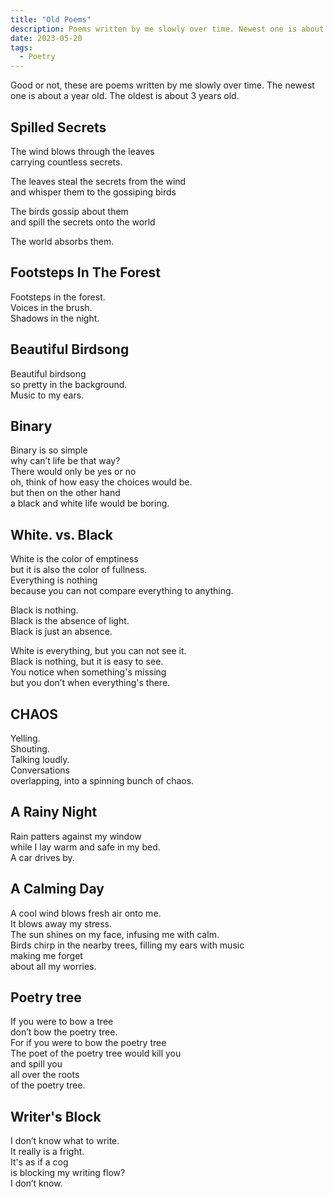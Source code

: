 ```yaml
---
title: "Old Poems"
description: Poems written by me slowly over time. Newest one is about a year old. Oldest one is about 3 years old. They are not very good.
date: 2023-05-20
tags:
  - Poetry
---
```

Good or not, these are poems written by me slowly over time. The newest one is about a year old. The oldest is about 3 years old.

## Spilled Secrets

The wind blows through the leaves  
carrying countless secrets.

The leaves steal the secrets from the wind  
and whisper them to the gossiping birds

The birds gossip about them  
and spill the secrets onto the world

The world absorbs them.

## Footsteps In The Forest

Footsteps in the forest.  
Voices in the brush.  
Shadows in the night.

## Beautiful Birdsong

Beautiful birdsong  
so pretty in the background.  
Music to my ears.

## Binary 

Binary is so simple  
why can’t life be that way?  
There would only be yes or no  
oh, think of how easy the choices would be.   
but then on the other hand  
a black and white life would be boring.

## White. vs. Black

White is the color of emptiness  
but it is also the color of fullness.  
Everything is nothing  
because you can not compare everything to anything.

Black is nothing.  
Black is the absence of light.  
Black is just an absence.

White is everything, but you can not see it.  
Black is nothing, but it is easy to see.  
You notice when something's missing  
but you don’t when everything's there.

## CHAOS

Yelling.  
Shouting.  
Talking loudly.  
Conversations  
overlapping, into a spinning bunch of chaos.

## A Rainy Night

Rain patters against my window  
while I lay warm and safe in my bed.  
A car drives by. 

## A Calming Day

A cool wind blows fresh air onto me.  
It blows away my stress.  
The sun shines on my face, infusing me with calm.  
Birds chirp in the nearby trees, filling my ears with music  
making me forget  
about all my worries.

## Poetry tree

If you were to bow a tree  
don’t bow the poetry tree.  
For if you were to bow the poetry tree  
The poet of the poetry tree would kill you  
and spill you  
all over the roots  
of the poetry tree.

## Writer's Block

I don’t know what to write.  
It really is a fright.  
It's as if a cog  
is blocking my writing flow?  
I don’t know. 



